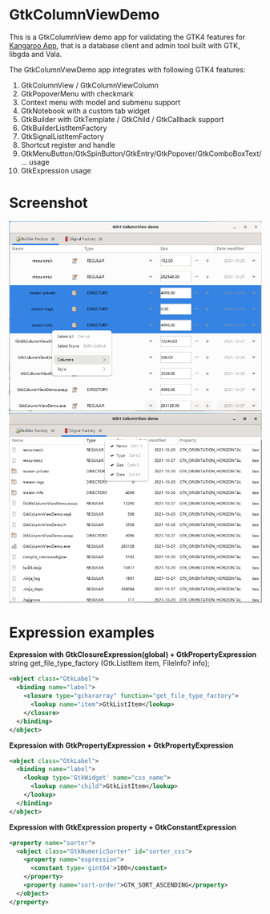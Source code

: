 # GtkColumnViewDemo
This is a GtkColumnView demo app for validating the GTK4 features for [Kangaroo App](https://www.datatable.online/?from=github), that is a database client and admin tool built with GTK, libgda and Vala.

The GtkColumnViewDemo app integrates with following GTK4 features:
1. GtkColumnView / GtkColumnViewColumn
2. GtkPopoverMenu with checkmark
3. Context menu with model and submenu support
4. GtkNotebook with a custom tab widget
5. GtkBuilder with GtkTemplate / GtkChild / GtkCallback support
6. GtkBuilderListItemFactory
7. GtkSignalListItemFactory
8. Shortcut register and handle
9. GtkMenuButton/GtkSpinButton/GtkEntry/GtkPopover/GtkComboBoxText/... usage
10. GtkExpression usage

# Screenshot
![Edit mode with GtkSignalListItemFactory](./images/screenshot-1.png)
![View mode with mixed GtkListItemFactory](./images/screenshot-2.png)

# Expression examples
__Expression with GtkClosureExpression(global) + GtkPropertyExpression__
string get_file_type_factory (Gtk.ListItem item, FileInfo? info);
```xml
<object class="GtkLabel">
  <binding name="label">
    <closure type="gchararray" function="get_file_type_factory">
      <lookup name="item">GtkListItem</lookup>
    </closure>
  </binding>
</object>
```
__Expression with GtkPropertyExpression + GtkPropertyExpression__
```xml
<object class="GtkLabel">
  <binding name="label">
    <lookup type='GtkWidget' name="css_name">
      <lookup name="child">GtkListItem</lookup>
    </lookup>
  </binding>
</object>
```

__Expression with GtkExpression property + GtkConstantExpression__
```xml
<property name="sorter">
  <object class="GtkNumericSorter" id="sorter_css">
    <property name="expression">
      <constant type='gint64'>100</constant>
    </property>
    <property name="sort-order">GTK_SORT_ASCENDING</property>
  </object>
</property>
```
